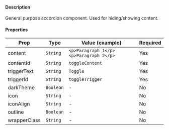 #### Description

General purpose accordion component. Used for hiding/showing content.

#### Properties

| Prop         | Type      | Value (example)                        | Required |
| ------------ | --------- | -------------------------------------- | -------- |
| content      | `String`  | `<p>Paragraph 1</p><p>Paragraph 2</p>` | Yes      |
| contentId    | `String`  | `toggleContent`                        | Yes      |
| triggerText  | `String`  | `Toggle`                               | Yes      |
| triggerId    | `String`  | `toggleTrigger`                        | Yes      |
| darkTheme    | `Boolean` | -                                      | No       |
| icon         | `String`  | -                                      | No       |
| iconAlign    | `String`  | -                                      | No       |
| outline      | `Boolean` | -                                      | No       |
| wrapperClass | `String`  | -                                      | No       |
